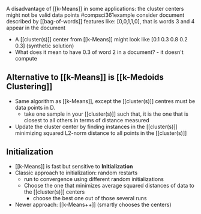 A disadvantage of [[k-Means]] in some applications: the cluster centers might not be valid data points
#compsci361example consider document described by [[bag-of-words]] features like:
	[0,0,1,1,0], that is words 3 and 4 appear in the document
- A [[cluster(s)]] center from [[k-Means]] might look like [0.1 0.3 0.8 0.2 0.3] (synthetic solution)
- What does it mean to have 0.3 of word 2 in a document? - it doesn't compute
## Alternative to [[k-Means]] is [[k-Medoids Clustering]]
- Same algorithm as [[k-Means]], except the [[cluster(s)]] centres must be data points in D.
	- take one sample in your [[cluster(s)]] such that, it is the one that is closest to all others in terms of distance measured
- Update the cluster center by finding instances in the [[cluster(s)]] minimizing squared L2-norm distance to all points in the [[cluster(s)]]
## Initialization
- [[k-Means]] is fast but sensitive to **Initialization**
- Classic approach to initialization: random restarts
	- run to convergence using different random initializations
	- Choose the one that minimizes average squared distances of data to the [[cluster(s)]] centers
		- choose the best one out of those several runs
- Newer approach: [[k-Means++]] (smartly chooses the centers)
